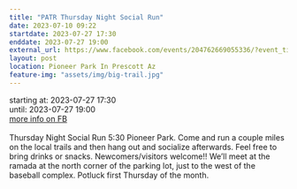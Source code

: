 ```yaml
---
title: "PATR Thursday Night Social Run"
date: 2023-07-10 09:22
startdate: 2023-07-27 17:30
enddate: 2023-07-27 19:00
external_url: https://www.facebook.com/events/204762669055336/?event_time_id=204762732388663
layout: post
location: Pioneer Park In Prescott Az
feature-img: "assets/img/big-trail.jpg"
---
```


starting at: 2023-07-27 17:30<br>until: 2023-07-27 19:00<br><a href="https://www.facebook.com/events/204762669055336/?event_time_id=204762732388663">more info on FB</a><br><br>Thursday Night Social Run 5&#58;30 Pioneer Park.  Come and run a couple miles on the local trails and then hang out and socialize afterwards.  Feel free to bring drinks or snacks. Newcomers/visitors welcome!!  We’ll meet at the ramada at the north corner of the parking lot, just to the west of the baseball complex.  Potluck first Thursday of the month.<br>
  <br>
  

